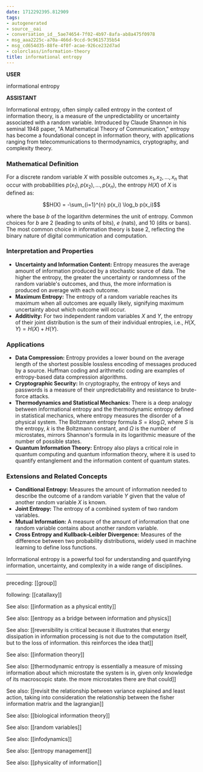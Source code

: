 ```yaml
---
date: 1712292395.812909
tags:
- autogenerated
- source__oai
- conversation_id__5ae74654-7f02-4b97-8afa-ab8a475f0978
- msg_aaa2225c-a70a-466d-9ccd-9c9615735b54
- msg_cd654d35-88fe-4f0f-acae-926ce232d7ad
- colorclass/information-theory
title: informational entropy
---
```


**USER**

informational entropy


**ASSISTANT**

Informational entropy, often simply called entropy in the context of information theory, is a measure of the unpredictability or uncertainty associated with a random variable. Introduced by Claude Shannon in his seminal 1948 paper, "A Mathematical Theory of Communication," entropy has become a foundational concept in information theory, with applications ranging from telecommunications to thermodynamics, cryptography, and complexity theory.

### Mathematical Definition

For a discrete random variable $X$ with possible outcomes $x_1, x_2, \ldots, x_n$ that occur with probabilities $p(x_1), p(x_2), \ldots, p(x_n)$, the entropy $H(X)$ of $X$ is defined as:

$$H(X) = -\sum_{i=1}^{n} p(x_i) \log_b p(x_i)$$

where the base $b$ of the logarithm determines the unit of entropy. Common choices for $b$ are 2 (leading to units of bits), $e$ (nats), and 10 (dits or bans). The most common choice in information theory is base 2, reflecting the binary nature of digital communication and computation.

### Interpretation and Properties

- **Uncertainty and Information Content:** Entropy measures the average amount of information produced by a stochastic source of data. The higher the entropy, the greater the uncertainty or randomness of the random variable's outcomes, and thus, the more information is produced on average with each outcome.
- **Maximum Entropy:** The entropy of a random variable reaches its maximum when all outcomes are equally likely, signifying maximum uncertainty about which outcome will occur.
- **Additivity:** For two independent random variables $X$ and $Y$, the entropy of their joint distribution is the sum of their individual entropies, i.e., $H(X, Y) = H(X) + H(Y)$.

### Applications

- **Data Compression:** Entropy provides a lower bound on the average length of the shortest possible lossless encoding of messages produced by a source. Huffman coding and arithmetic coding are examples of entropy-based data compression algorithms.
- **Cryptographic Security:** In cryptography, the entropy of keys and passwords is a measure of their unpredictability and resistance to brute-force attacks.
- **Thermodynamics and Statistical Mechanics:** There is a deep analogy between informational entropy and the thermodynamic entropy defined in statistical mechanics, where entropy measures the disorder of a physical system. The Boltzmann entropy formula $S = k \log \Omega$, where $S$ is the entropy, $k$ is the Boltzmann constant, and $\Omega$ is the number of microstates, mirrors Shannon's formula in its logarithmic measure of the number of possible states.
- **Quantum Information Theory:** Entropy also plays a critical role in quantum computing and quantum information theory, where it is used to quantify entanglement and the information content of quantum states.

### Extensions and Related Concepts

- **Conditional Entropy:** Measures the amount of information needed to describe the outcome of a random variable $Y$ given that the value of another random variable $X$ is known.
- **Joint Entropy:** The entropy of a combined system of two random variables.
- **Mutual Information:** A measure of the amount of information that one random variable contains about another random variable.
- **Cross Entropy and Kullback–Leibler Divergence:** Measures of the difference between two probability distributions, widely used in machine learning to define loss functions.

Informational entropy is a powerful tool for understanding and quantifying information, uncertainty, and complexity in a wide range of disciplines.


---

preceding: [[group]]  


following: [[catallaxy]]

See also: [[information as a physical entity]]


See also: [[entropy as a bridge between information and physics]]


See also: [[reversibility is critical because it illustrates that energy dissipation in information processing is not due to the computation itself, but to the loss of information. this reinforces the idea that]]


See also: [[information theory]]


See also: [[thermodynamic entropy is essentially a measure of missing information about which microstate the system is in, given only knowledge of its macroscopic state. the more microstates there are that could]]


See also: [[revisit the relationship between variance explained and least action, taking into consideration the relationship between the fisher information matrix and the lagrangian]]


See also: [[biological information theory]]


See also: [[random variables]]


See also: [[infodynamics]]


See also: [[entropy management]]


See also: [[physicality of information]]